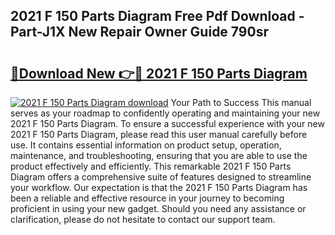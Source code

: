 ## 2021 F 150 Parts Diagram Free Pdf Download - Part-J1X New Repair Owner Guide 790sr

# <h2><a href="http://dfi3t7m.blite.top/?on=2021+F+150+Parts+Diagram">🔗Download New 👉🔴 2021 F 150 Parts Diagram</a></h2>

[![2021 F 150 Parts Diagram download](https://i.imgur.com/lujVjoI.png)](http://dfi3t7m.blite.top/?on=2021+F+150+Parts+Diagram)
Your Path to Success This manual serves as your roadmap to confidently operating and maintaining your new 2021 F 150 Parts Diagram. To ensure a successful experience with your new 2021 F 150 Parts Diagram, please read this user manual carefully before use. It contains essential information on product setup, operation, maintenance, and troubleshooting, ensuring that you are able to use the product effectively and efficiently. This remarkable 2021 F 150 Parts Diagram offers a comprehensive suite of features designed to streamline your workflow. Our expectation is that the 2021 F 150 Parts Diagram has been a reliable and effective resource in your journey to becoming proficient in using your new gadget. Should you need any assistance or clarification, please do not hesitate to contact our support team.
